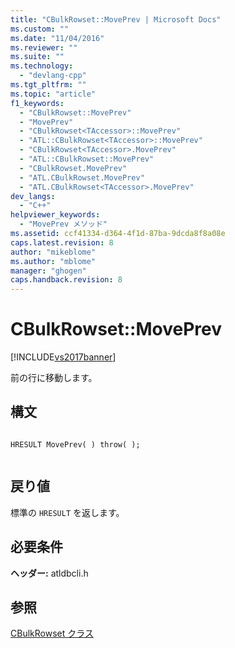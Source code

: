 ```yaml
---
title: "CBulkRowset::MovePrev | Microsoft Docs"
ms.custom: ""
ms.date: "11/04/2016"
ms.reviewer: ""
ms.suite: ""
ms.technology: 
  - "devlang-cpp"
ms.tgt_pltfrm: ""
ms.topic: "article"
f1_keywords: 
  - "CBulkRowset::MovePrev"
  - "MovePrev"
  - "CBulkRowset<TAccessor>::MovePrev"
  - "ATL::CBulkRowset<TAccessor>::MovePrev"
  - "CBulkRowset<TAccessor>.MovePrev"
  - "ATL::CBulkRowset::MovePrev"
  - "CBulkRowset.MovePrev"
  - "ATL.CBulkRowset.MovePrev"
  - "ATL.CBulkRowset<TAccessor>.MovePrev"
dev_langs: 
  - "C++"
helpviewer_keywords: 
  - "MovePrev メソッド"
ms.assetid: ccf41334-d364-4f1d-87ba-9dcda8f8a08e
caps.latest.revision: 8
author: "mikeblome"
ms.author: "mblome"
manager: "ghogen"
caps.handback.revision: 8
---
```

# CBulkRowset::MovePrev
[!INCLUDE[vs2017banner](../../assembler/inline/includes/vs2017banner.md)]

前の行に移動します。  
  
## 構文  
  
```  
  
HRESULT MovePrev( ) throw( );  
  
```  
  
## 戻り値  
 標準の `HRESULT` を返します。  
  
## 必要条件  
 **ヘッダー:** atldbcli.h  
  
## 参照  
 [CBulkRowset クラス](../Topic/CBulkRowset%20Class.md)